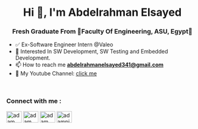 <h1 align="center">Hi 👋, I'm Abdelrahman Elsayed</h1>
<h3 align="center">Fresh Graduate From 🌟Faculty Of Engineering, ASU, Egypt🌟</h3>


- ✅ Ex-Software Engineer Intern @Valeo
- 🌱 Interested In SW Development, SW Testing and Embedded Development.
- 📫 How to reach me **abdelrahmanelsayed341@gmail.com**
- :movie_camera: My Youtube Channel: <a href="https://www.youtube.com/channel/UCCxGkydKh5J-t3QurP2GRuA"  target="_blank" rel="noopener noreferrer" >click me</a>

<br>

<h3 align="left">Connect with me :</h3>
<p align="left">
  <a href="https://www.linkedin.com/in/abdelrahman-elsayed-299962184/" target="blank"><img align="center"
      src="https://raw.githubusercontent.com/rahuldkjain/github-profile-readme-generator/master/src/images/icons/Social/linked-in-alt.svg"
      alt="adam pithewan" height="30" width="40" /></a>
  <a href="https://www.facebook.com/profile.php?id=100007212857352" target="blank"><img align="center"
      src="https://raw.githubusercontent.com/rahuldkjain/github-profile-readme-generator/master/src/images/icons/Social/facebook.svg"
      alt="adam pithen wala" height="30" width="40" /></a>
  <a href="https://www.youtube.com/channel/UCCxGkydKh5J-t3QurP2GRuA" target="blank"><img align="center"
      src="https://raw.githubusercontent.com/rahuldkjain/github-profile-readme-generator/master/src/images/icons/Social/youtube.svg"
      alt="adam pithewan" height="30" width="40" /></a>
  <a href="https://www.hackerrank.com/abd_elrahman341" target="blank"><img align="center"
      src="https://raw.githubusercontent.com/rahuldkjain/github-profile-readme-generator/master/src/images/icons/Social/hackerrank.svg"
      alt="adampithewan" height="30" width="40" /></a>
</p>

     
